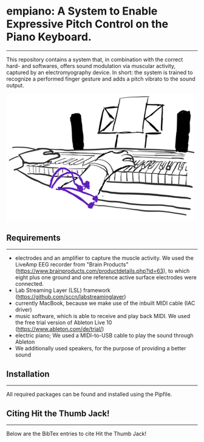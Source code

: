 # empiano: A System to Enable Expressive Pitch Control on the Piano Keyboard.

----
This repository contains a system that, in combination with the correct hard- and softwares, offers sound modulation via muscular activity, captured by an electromyography device.
In short: the system is trained to recognize a performed finger gesture and adds a pitch vibrato to the sound output.

![system sketch](./figures_teaser_new.png)

##  Requirements

----
- electrodes and an amplifier to capture the muscle activity. We used the LiveAmp EEG recorder from "Brain Products" (https://www.brainproducts.com/productdetails.php?id=63), to which eight plus one ground and one reference active surface electrodes were connected.
- Lab Streaming Layer (LSL) framework (https://github.com/sccn/labstreaminglayer)
- currently MacBook, because we make use of the inbuilt MIDI cable (IAC driver)
- music software, which is able to receive and play back MIDI. We used the free trial version of Ableton Live 10 (https://www.ableton.com/de/trial/)
- electric piano; We used a MIDI-to-USB cable to play the sound through Ableton
- We additionally used speakers, for the purpose of providing a better sound

## Installation

----
All required packages can be found and installed using the Pipfile. 

## Citing Hit the Thumb Jack!

----
Below are the BibTex entries to cite Hit the Thumb Jack!